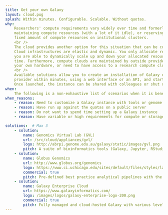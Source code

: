 ```yaml
---
title: Get your own Galaxy
layout: cloud.pug
splash: Within minutes. Configurable. Scalable. Without quotas.
why:
    Researchers' compute requirements vary widely over time and formerly required either buying and
    maintaining compute resources (with a lot of it idle), or reserving time and a
    fixed amount of compute resources on institutional clusters.
    <br />
    The cloud provides another option for this situation that can be cost-effective and efficient.
    Cloud infrastructures are elastic and dynamic. You only allocate resource when you need them, and
    you are able to dynamically scale up and down your allocated resources as your needs change over
    time. Furthermore, compute clouds are maintained by outside providers - you don't need to install
    your own hardware, or need to have access to a research compute cluster at your institution.
    <br />
    Available solutions allow you to create an installation of Galaxy on a cloud infrastructure
    provider within minutes, using a web interface or an API, and start using Galaxy right away.
    Once launched, the instance can be shared with colleagues or shut down during idle periods.
when:
    The following is a non-exhaustive list of scenarios when it is beneficial to use Galaxy on the cloud
when_reasons:
    - reason: Need to customize a Galaxy instance with tools or genome reference data
    - reason: Have run up against the quotas on a public server
    - reason: Do not want to spend time setting up a Galaxy instance
    - reason: Have variable or high requirements for compute or storage resources

solutions:  # Max 3
    - solution:
        name: Genomics Virtual Lab (GVL)
        url: /src/cloud/appliances/gvl/
        logo: http://abrpi.genome.edu.au/galaxy/static/images/gvl.png
        pitch: A suite of bioinformatics tools (Galaxy, Jupyter, RStudio, command line) available on multiple clouds.
    - solution:
        name: Globus Genomics
        url: http://www.globus.org/genomics
        logo: https://www.ci.uchicago.edu/sites/default/files/styles/large/public/globus_genomics_300x200.png?itok=TTDYl20v
        commercial: true
        pitch: Pre-defined best practice analytical pipelines with the familiar Galaxy interface available on AWS.
    - solution:
        name: Galaxy Enterprise Cloud
        url: https://www.galaxyinformatics.com/
        logo: /images/logos/galaxy-enterprise-logo-200.png
        commercial: true
        pitch: Fully managed and cloud-hosted Galaxy with various levels of SLAs, including data storage and management.
---
```

